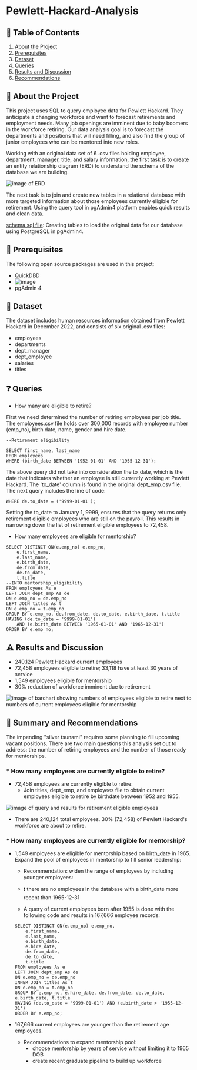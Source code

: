 # Pewlett-Hackard-Analysis


## :book: Table of Contents
1. [About the Project](#about)
2. [Prerequisites](#prerequisites)
3. [Dataset](#dataset)
4. [Queries](#queries)
5. [Results and Discussion](#results)
6. [Recommendations](#recommendations)

## :memo: About the Project <a name="about"></a>
This project uses SQL to query employee data for Pewlett Hackard. They anticipate a changing workforce and want to forecast retirements and employment needs. Many job openings are imminent due to baby boomers in the workforce retiring. Our data analysis goal is to forecast the departments and positions that will need filling, and also find the group of junior employees who can be mentored into new roles. 

Working with an original data set of 6 .csv files holding employee, department, manager, title, and salary information, the first task is to create an entity relationship diagram (ERD) to understand the schema of the database we are building. 

![image of ERD](https://github.com/EBolinVA/Pewlett-Hackard-Analysis/blob/main/EmployeeDB.png)

The next task is to join and create new tables in a relational database with more targeted information about those employees currently eligible for retirement. Using the query tool in pgAdmin4 platform enables quick results and clean data.

[schema.sql file](https://github.com/EBolinVA/Pewlett-Hackard-Analysis/blob/main/schema.sql): Creating tables to load the original data for our database using PostgreSQL in pgAdmin4.

## :briefcase: Prerequisites <a name="prerequisites"></a>

The following open source packages are used in this project:
- QuickDBD
- ![image](https://img.shields.io/badge/PostgreSQL-316192?style=for-the-badge&logo=postgresql&logoColor=white)
- pgAdmin 4 

## :floppy_disk: Dataset <a name="dataset"></a>

The dataset includes human resources information obtained from Pewlett Hackard in December 2022, and consists of six original .csv files:
- employees
- departments
- dept_manager
- dept_employee
- salaries
- titles

## :question: Queries <a name="queries"></a>
- How many are  eligible to retire?

First we need determined the number of retiring employees per job title. The employees.csv file holds over 300,000 records with employee number (emp_no), birth date, name, gender and hire date. 

```
--Retirement eligibility

SELECT first_name, last_name
FROM employees
WHERE (birth_date BETWEEN '1952-01-01' AND '1955-12-31');
```

The above query did not take into consideration the to_date, which is the date that indicates whether an employee is still currently working at Pewlett Hackard. The 'to_date' column is found in the original dept_emp.csv file. The next query includes the line of code:

```
WHERE de.to_date = ('9999-01-01');
```

Setting the to_date to January 1, 9999, ensures that the query returns only retirement eligible employees who are still on the payroll. This results in narrowing down the list of retirement eligible employees to 72,458.

- How many employees are eligible for mentorship?

```
SELECT DISTINCT ON(e.emp_no) e.emp_no,
	e.first_name, 
	e.last_name, 
	e.birth_date,
	de.from_date,
	de.to_date,
	t.title
--INTO mentorship_eligibility
FROM employees As e
LEFT JOIN dept_emp As de
ON e.emp_no = de.emp_no
LEFT JOIN titles As t
ON e.emp_no = t.emp_no
GROUP BY e.emp_no, de.from_date, de.to_date, e.birth_date, t.title
HAVING (de.to_date = '9999-01-01') 
	AND (e.birth_date BETWEEN '1965-01-01' AND '1965-12-31')
ORDER BY e.emp_no;
```

## :warning: Results and Discussion <a name="results"></a>
* 240,124 Pewlett Hackard current employees 
* 72,458 employees eligible to retire; 33,118 have at least 30 years of service
* 1,549 employees eligible for mentorship
* 30% reduction of workforce imminent due to retirement

![image of barchart showing numbers of employees eligible to retire next to numbers of current employees eligible for mentorship](https://github.com/EBolinVA/Pewlett-Hackard-Analysis/blob/main/retiring_vs_mentorship_barchart.png)



## :ocean: Summary and Recommendations <a name="recommendations"></a>
The impending "silver tsunami" requires some planning to fill upcoming vacant positions. There are two main questions this analysis set out to address: the number of retiring employees and the number of those ready for mentorships.

### * How many employees are currently eligible to retire?

- 72,458 employees are currently eligible to retire:
    - Join titles, dept_emp, and employees file to obtain current employees eligible to retire by birthdate between 1952 and 1955.

![image of query and results for retirement eligible employees](https://github.com/EBolinVA/Pewlett-Hackard-Analysis/blob/main/emp_eligible_to_retire.png) 

- There are 240,124 total employees. 30% (72,458) of Pewlett Hackard's workforce are about to retire. 

### * How many employees are currently eligible for mentorship?
- 1,549 employees are eligible for mentorship based on birth_date in 1965. Expand the pool of employees in mentorship to fill senior leadership: 
    - Recommendation: widen the range of employees by including younger employees:

    - :exclamation: there are no employees in the database with a birth_date more recent than 1965-12-31

    - A query of current employees born after 1955 is done with the following code and results in 167,666 employee records:

    ```
    SELECT DISTINCT ON(e.emp_no) e.emp_no,
	    e.first_name, 
	    e.last_name, 
	    e.birth_date,
	    e.hire_date,
	    de.from_date,
	    de.to_date, 
	    t.title
    FROM employees As e
    LEFT JOIN dept_emp As de
    ON e.emp_no = de.emp_no
    INNER JOIN titles As t
    ON e.emp_no = t.emp_no
    GROUP BY e.emp_no, e.hire_date, de.from_date, de.to_date, e.birth_date, t.title
    HAVING (de.to_date = '9999-01-01') AND (e.birth_date > '1955-12-31')
    ORDER BY e.emp_no;
    ```

 - 167,666 current employees are younger than the retirement age employees. 
    - Recommendations to expand mentorship pool:
        * choose mentorship by years of service without limiting it to 1965 DOB
        * create recent graduate pipeline to build up workforce